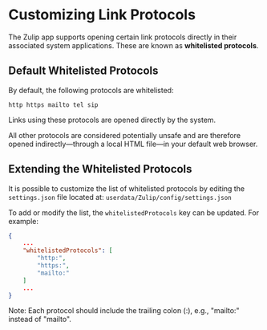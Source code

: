 # Customizing Link Protocols

The Zulip app supports opening certain link protocols directly in their associated system applications. These are known as **whitelisted protocols**.

## Default Whitelisted Protocols

By default, the following protocols are whitelisted:

```
http https mailto tel sip
```

Links using these protocols are opened directly by the system.

All other protocols are considered potentially unsafe and are therefore opened indirectly—through a local HTML file—in your default web browser.

## Extending the Whitelisted Protocols

It is possible to customize the list of whitelisted protocols by editing the `settings.json` file located at: `userdata/Zulip/config/settings.json`

To add or modify the list, the `whitelistedProtocols` key can be updated. For example:

```json
{
    ...
    "whitelistedProtocols": [
        "http:",
        "https:",
        "mailto:"
    ]
    ...
}
```

Note: Each protocol should include the trailing colon (:), e.g., "mailto:" instead of "mailto".
